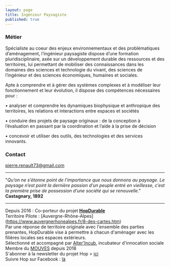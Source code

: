 ```yaml
---
layout: page
title: Ingénieur Paysagiste
published: true
---
```


### Métier 
Spécialiste au coeur des enjeux environnementaux et des problématiques d’aménagement, l’ingénieur paysagiste dispose d’une formation pluridisciplinaire, axée sur un développement durable des ressources et des territoires, lui permettant de mobiliser des connaissances dans les domaines des sciences et technologie du vivant, des sciences de l’ingénieur et des sciences économiques, humaines et sociales.

Apte à comprendre et à gérer des systèmes complexes et à modéliser leur fonctionnement et leur
évolution, il dispose des compétences nécessaires pour :

• analyser et comprendre les dynamiques biophysique et anthropique des territoires, les relations et interactions entre espaces et sociétés

• conduire des projets de paysage originaux : de la conception à l’évaluation en passant par la
coordination et l’aide à la prise de décision

• concevoir et utiliser des outils, des technologies et des services innovants.

### Contact
pierre.renault73@gmail.com

  
___________________________  
"_Qu’on ne s’étonne point de l’importance que nous donnons au paysage. Le paysage n’est point la dernière passion d’un peuple entré en vieillesse, c’est la première prise de possession d’une société qui se renouvelle_."  
**Castagnary, 1892**  

___________________________  
Depuis 2016 : Co-porteur du projet **[HopDurable](https://www.hopdurable.fr)**  
Territoire Pilote : [Auvergne-Rhône-Alpes] (https://www.auvergnerhonealpes.fr/8-des-cartes.htm)  
Par une réponse de territoire originale avec l'ensemble des parties prenantes,
HopDurable vise à permettre à chacun d'aménager avec les filières locales ses espaces extérieurs.  
Sélectionné et accompagné par [Alter'Incub](http://www.alterincub.coop/), incubateur d'innocation sociale  
Membre du [MOUVES](http://mouves.org/) depuis 2018  
S'abonner à la newsletter du projet Hop > [ici](https://www.hopdurable.fr/#hopletter)  
Suivre Hop sur Facebook : [là](https://www.facebook.com/hopdurable/)

